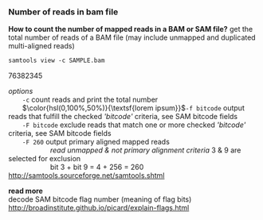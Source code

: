 ### Number of reads in bam file
__How to count the number of mapped reads in a BAM or SAM file?__
get the total number of reads of a BAM file (may include unmapped and duplicated multi-aligned reads)

```diff
samtools view -c SAMPLE.bam
```
  76382345

_options_<br>
  &emsp;&emsp;```-c```  count reads and print the total number<br>
  &emsp;&emsp;$\color{hsl(0,100%,50%)}{\textsf{lorem ipsum}}$```-f bitcode```  output reads that fulfill the checked _'bitcode'_ criteria, see SAM bitcode fields<br>
  &emsp;&emsp;```-F bitcode```  exclude reads that match one or more checked _'bitcode'_ criteria, see SAM bitcode fields<br>
  &emsp;&emsp;```-F 260```  output primary aligned mapped reads<br>
                      &emsp;&emsp;&emsp;&emsp;&emsp;&emsp;_read unmapped & not primary alignment criteria_ 3 & 9 are selected for exclusion<br>
                      &emsp;&emsp;&emsp;&emsp;&emsp;&emsp;bit 3 + bit 9 = 4 + 256 = 260<br>
http://samtools.sourceforge.net/samtools.shtml<br>

__read more__<br>
decode SAM bitcode flag number (meaning of flag bits)<br>
http://broadinstitute.github.io/picard/explain-flags.html<br>
